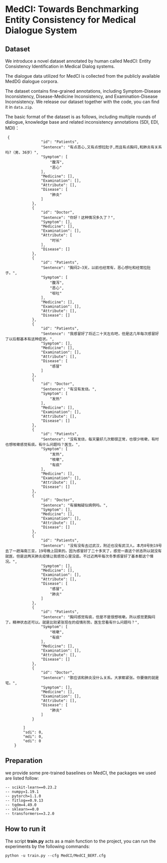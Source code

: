 # MedCI: Towards Benchmarking Entity Consistency for Medical Dialogue System

##  Dataset
We introduce a novel dataset annotated by human called MedCI: Entity Consistency Identification in Medical Dialog systems. 

The dialogue data utilized for MedCI is collected from the publicly available MedDG dialogue corpora. 

The dataset contains fine-grained annotations, including Symptom-Disease Inconsistency, Disease-Medicine Inconsistency, and Examination-Disease Inconsistency. We release our dataset together with the code, you can find it in `data.zip`.

The basic format of the dataset is as follows, including multiple rounds of dialogue, knowledge base and related inconsistency annotations (SDI, EDI, MDI)：

```
 {
                "id": "Patients",
                "Sentence": "有点恶心,又有点想拉肚子,而且有点胸闷,和肺炎有关系吗?（男，36岁）",
                "Symptom": [
                    "腹泻",
                    "恶心"
                ],
                "Medicine": [],
                "Examination": [],
                "Attribute": [],
                "Disease": [
                    "肺炎"
                ]
            },
            {
                "id": "Doctor",
                "Sentence": "你好！这种情况多久了？",
                "Symptom": [],
                "Medicine": [],
                "Examination": [],
                "Attribute": [
                    "时长"
                ],
                "Disease": []
            },
            {
                "id": "Patients",
                "Sentence": "胸闷2—3天，以前也经常有，恶心想吐和经常拉肚子。",
                "Symptom": [
                    "腹泻",
                    "恶心",
                    "呕吐"
                ],
                "Medicine": [],
                "Examination": [],
                "Attribute": [],
                "Disease": []
            },
            {
                "id": "Patients",
                "Sentence": "我感冒好了将近二十天左右吧，但是这几年每次感冒好了以后都基本有这种症状。",
                "Symptom": [],
                "Medicine": [],
                "Examination": [],
                "Attribute": [],
                "Disease": [
                    "感冒"
                ]
            },
            {
                "id": "Doctor",
                "Sentence": "有没有发烧。",
                "Symptom": [
                    "发热"
                ],
                "Medicine": [],
                "Examination": [],
                "Attribute": [],
                "Disease": []
            },
            {
                "id": "Patients",
                "Sentence": "没有发烧，每天量好几次都很正常，也很少咳嗽，有时也想咳嗽感觉有痰。有什么问题吗？医生。",
                "Symptom": [
                    "发热",
                    "咳嗽",
                    "有痰"
                ],
                "Medicine": [],
                "Examination": [],
                "Attribute": [],
                "Disease": []
            },
            {
                "id": "Doctor",
                "Sentence": "有接触疑似病例吗。",
                "Symptom": [],
                "Medicine": [],
                "Examination": [],
                "Attribute": [],
                "Disease": []
            },
            {
                "id": "Patients",
                "Sentence": "没有没有去过武汉，附近也没有武汉人。本月8号到19号去了一趟海南三亚，19号晚上回来的。因为感冒好了二十多天了，感觉一直这个状态所以就没有就医，但是这两天肺炎疫情让我感觉心里没底。不过近两年每次冬季感冒好了基本都这个情况。",
                "Symptom": [],
                "Medicine": [],
                "Examination": [],
                "Attribute": [],
                "Disease": [
                    "感冒",
                    "肺炎"
                ]
            },
            {
                "id": "Patients",
                "Sentence": "胸闷感觉有痰，但是不是很想咳嗽。所以感觉更胸闷了。精神状态还可以。就是比较紧张现在的疫情形势。医生您看有什么问题吗？",
                "Symptom": [
                    "咳嗽",
                    "有痰"
                ],
                "Medicine": [],
                "Examination": [],
                "Attribute": [],
                "Disease": []
            },
            {
                "id": "Doctor",
                "Sentence": "那应该和肺炎没什么关系。大家都紧张。你要做的就是宅。",
                "Symptom": [],
                "Medicine": [],
                "Examination": [],
                "Attribute": [],
                "Disease": [
                    "肺炎"
                ]
            }
            
        ]
        "sdi": 0,
        "mdi": 0,
        "edi": 0
    }
```
## Preparation

we provide some pre-trained baselines on MedCI, the packages we used are listed follow:

```
-- scikit-learn==0.23.2
-- numpy=1.19.1
-- pytorch=1.1.0
-- fitlog==0.9.13
-- tqdm=4.49.0
-- sklearn==0.0
-- transformers==3.2.0
```

## How to run it

The script **train.py** acts as a main function to the project, you can run the experiments by the following commands:

```
python -u train.py --cfg MedCI/MedCI_BERT.cfg
```



